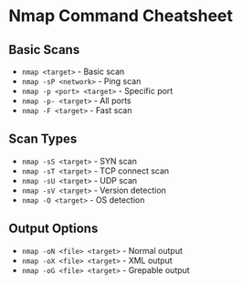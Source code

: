 # Nmap Command Cheatsheet

## Basic Scans
- `nmap <target>` - Basic scan
- `nmap -sP <network>` - Ping scan
- `nmap -p <port> <target>` - Specific port
- `nmap -p- <target>` - All ports
- `nmap -F <target>` - Fast scan

## Scan Types
- `nmap -sS <target>` - SYN scan
- `nmap -sT <target>` - TCP connect scan
- `nmap -sU <target>` - UDP scan
- `nmap -sV <target>` - Version detection
- `nmap -O <target>` - OS detection

## Output Options
- `nmap -oN <file> <target>` - Normal output
- `nmap -oX <file> <target>` - XML output
- `nmap -oG <file> <target>` - Grepable output
